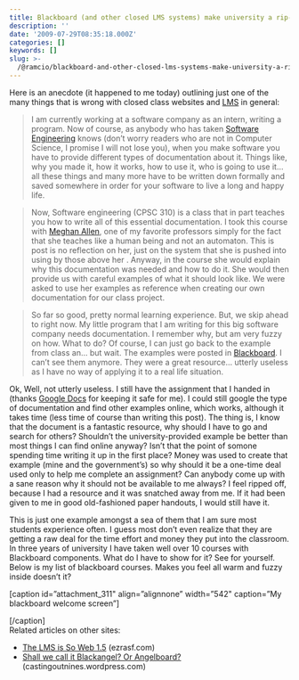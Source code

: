 ```yaml
---
title: Blackboard (and other closed LMS systems) make university a rip-off
description: ''
date: '2009-07-29T08:35:18.000Z'
categories: []
keywords: []
slug: >-
  /@ramcio/blackboard-and-other-closed-lms-systems-make-university-a-rip-off-ffe0b9e8a8c6
---
```


Here is an anecdote (it happened to me today) outlining just one of the many things that is wrong with closed class websites and [LMS](http://en.wikipedia.org/wiki/Learning_management_system "Learning management system") in general:

> I am currently working at a software company as an intern, writing a program. Now of course, as anybody who has taken [Software Engineering](http://en.wikipedia.org/wiki/Software_engineering "Software engineering") knows (don’t worry readers who are not in Computer Science, I promise I will not lose you), when you make software you have to provide different types of documentation about it. Things like, why you made it, how it works, how to use it, who is going to use it… all these things and many more have to be written down formally and saved somewhere in order for your software to live a long and happy life.

> Now, Software engineering (CPSC 310) is a class that in part teaches you how to write all of this essential documentation. I took this course with [Meghan Allen](http://www.cs.ubc.ca/people/profile.jsp?id=meghana), one of my favorite professors simply for the fact that she teaches like a human being and not an automaton. This is post is no reflection on her, just on the system that she is pushed into using by those above her . Anyway, in the course she would explain why this documentation was needed and how to do it. She would then provide us with careful examples of what it should look like. We were asked to use her examples as reference when creating our own documentation for our class project.

> So far so good, pretty normal learning experience. But, we skip ahead to right now. My little program that I am writing for this big software company needs documentation. I remember why, but am very fuzzy on how. What to do? Of course, I can just go back to the example from class an… but wait. The examples were posted in [Blackboard](http://en.wikipedia.org/wiki/Blackboard_Inc. "Blackboard Inc."). I can’t see them anymore. They were a great resource… utterly useless as I have no way of applying it to a real life situation.

Ok, Well, not utterly useless. I still have the assignment that I handed in (thanks [Google Docs](http://docs.google.com "Google Docs") for keeping it safe for me). I could still google the type of documentation and find other examples online, which works, although it takes time (less time of course than writing this post). The thing is, I know that the document is a fantastic resource, why should I have to go and search for others? Shouldn’t the university-provided example be better than most things I can find online anyway? Isn’t that the point of somone spending time writing it up in the first place? Money was used to create that example (mine and the government’s) so why should it be a one-time deal used only to help me complete an assignment? Can anybody come up with a sane reason why it should not be available to me always? I feel ripped off, because I had a resource and it was snatched away from me. If it had been given to me in good old-fashioned paper handouts, I would still have it.

This is just one example amongst a sea of them that I am sure most students experience often. I guess most don’t even realize that they are getting a raw deal for the time effort and money they put into the classroom. In three years of university I have taken well over 10 courses with Blackboard components. What do I have to show for it? See for yourself. Below is my list of blackboard courses. Makes you feel all warm and fuzzy inside doesn’t it?

\[caption id=”attachment\_311" align=”alignnone” width=”542" caption=”My blackboard welcome screen”\]

\[/caption\]  
Related articles on other sites:

*   [The LMS is So Web 1.5](http://www.ezrasf.com/wplog/2009/05/13/the-lms-is-so-web-15/) (ezrasf.com)
*   [Shall we call it Blackangel? Or Angelboard?](http://castingoutnines.wordpress.com/2009/05/09/shall-we-call-it-blackangel-or-angelboard/) (castingoutnines.wordpress.com)